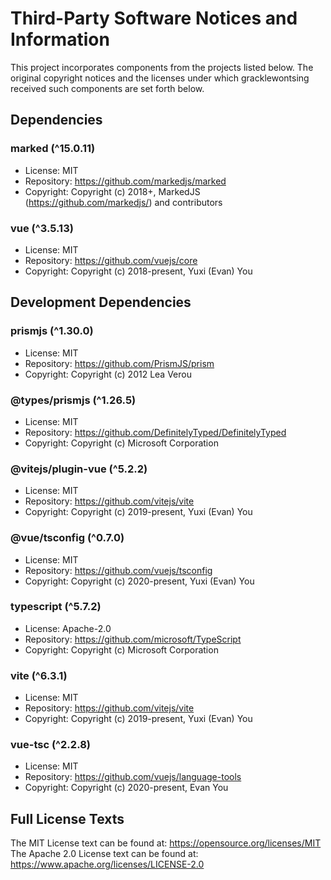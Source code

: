 # Third-Party Software Notices and Information

This project incorporates components from the projects listed below. The original copyright notices and the licenses under which gracklewontsing received such components are set forth below.

## Dependencies

### marked (^15.0.11)
- License: MIT
- Repository: https://github.com/markedjs/marked
- Copyright: Copyright (c) 2018+, MarkedJS (https://github.com/markedjs/) and contributors

### vue (^3.5.13)
- License: MIT
- Repository: https://github.com/vuejs/core
- Copyright: Copyright (c) 2018-present, Yuxi (Evan) You

## Development Dependencies

### prismjs (^1.30.0)
- License: MIT
- Repository: https://github.com/PrismJS/prism
- Copyright: Copyright (c) 2012 Lea Verou

### @types/prismjs (^1.26.5)
- License: MIT
- Repository: https://github.com/DefinitelyTyped/DefinitelyTyped
- Copyright: Copyright (c) Microsoft Corporation

### @vitejs/plugin-vue (^5.2.2)
- License: MIT
- Repository: https://github.com/vitejs/vite
- Copyright: Copyright (c) 2019-present, Yuxi (Evan) You

### @vue/tsconfig (^0.7.0)
- License: MIT
- Repository: https://github.com/vuejs/tsconfig
- Copyright: Copyright (c) 2020-present, Yuxi (Evan) You

### typescript (^5.7.2)
- License: Apache-2.0
- Repository: https://github.com/microsoft/TypeScript
- Copyright: Copyright (c) Microsoft Corporation

### vite (^6.3.1)
- License: MIT
- Repository: https://github.com/vitejs/vite
- Copyright: Copyright (c) 2019-present, Yuxi (Evan) You

### vue-tsc (^2.2.8)
- License: MIT
- Repository: https://github.com/vuejs/language-tools
- Copyright: Copyright (c) 2020-present, Evan You

## Full License Texts

The MIT License text can be found at: https://opensource.org/licenses/MIT
The Apache 2.0 License text can be found at: https://www.apache.org/licenses/LICENSE-2.0